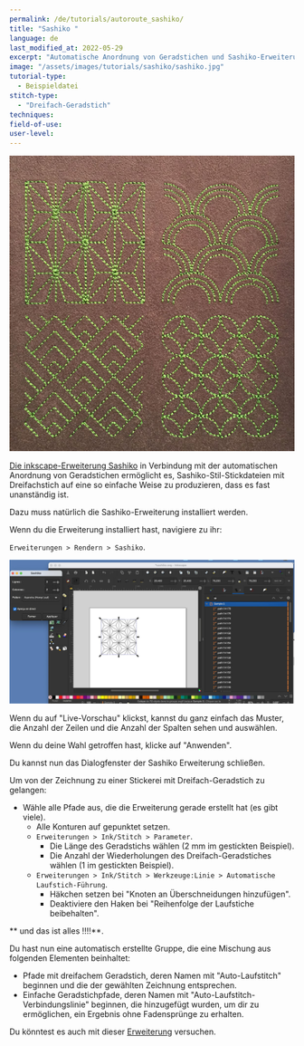 ```yaml
---
permalink: /de/tutorials/autoroute_sashiko/
title: "Sashiko "
language: de
last_modified_at: 2022-05-29
excerpt: "Automatische Anordnung von Geradstichen und Sashiko-Erweiterung"
image: "/assets/images/tutorials/sashiko/sashiko.jpg"
tutorial-type:
  - Beispieldatei
stitch-type:
  - "Dreifach-Geradstich"
techniques:
field-of-use:
user-level: 
---
```



![Sample](/assets/images/tutorials/sashiko/sashiko.jpg)


[Die inkscape-Erweiterung Sashiko](https://inkscape.org/~FractalLotus/%E2%98%85sashiko-stitching-patterns) in Verbindung mit der automatischen Anordnung von Geradstichen
ermöglicht es, Sashiko-Stil-Stickdateien mit Dreifachstich auf eine so einfache Weise zu produzieren, dass es fast unanständig ist.

Dazu muss natürlich die Sashiko-Erweiterung installiert werden. 

Wenn du die Erweiterung installiert hast, navigiere zu ihr:

`Erweiterungen > Rendern > Sashiko`. 

![ScreeShot](/assets/images/tutorials/sashiko/Sashiko1.jpg)

Wenn du auf "Live-Vorschau" klickst, kannst du ganz einfach das Muster, die Anzahl der Zeilen und die Anzahl der Spalten sehen und auswählen.

Wenn du deine Wahl getroffen hast, klicke auf "Anwenden".

Du kannst nun das Dialogfenster der Sashiko Erweiterung schließen.

Um von der Zeichnung zu einer Stickerei mit Dreifach-Geradstich zu gelangen:
* Wähle alle Pfade aus, die die Erweiterung gerade erstellt hat (es gibt viele).
  * Alle Konturen auf gepunktet setzen.
  * `Erweiterungen > Ink/Stitch > Parameter`. 
    * Die Länge des Geradstichs wählen (2 mm im gestickten Beispiel).
     * Die Anzahl der Wiederholungen des Dreifach-Geradstiches wählen (1 im gestickten Beispiel).
  * `Erweiterungen > Ink/Stitch > Werkzeuge:Linie > Automatische Laufstich-Führung`. 
    * Häkchen setzen bei "Knoten an Überschneidungen hinzufügen".
    * Deaktiviere den Haken bei "Reihenfolge der Laufstiche beibehalten".

** und das ist alles !!!!**.

 
Du hast nun eine automatisch erstellte Gruppe, die eine Mischung aus folgenden Elementen beinhaltet:
* Pfade mit dreifachem Geradstich, deren Namen mit "Auto-Laufstitch" beginnen und die der gewählten Zeichnung entsprechen.
* Einfache Geradstichpfade, deren Namen mit "Auto-Laufstitch-Verbindungslinie" beginnen, die hinzugefügt wurden, um dir zu ermöglichen, ein Ergebnis ohne Fadensprünge zu erhalten.

Du könntest es auch mit dieser [Erweiterung](https://tesselace.com/tools/inkscape-extension/) versuchen.
